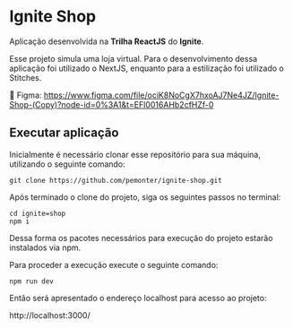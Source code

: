 # Ignite Shop

Aplicação desenvolvida na **Trilha ReactJS** do **Ignite**.

Esse projeto simula uma loja virtual. Para o desenvolvimento dessa aplicação foi utilizado o NextJS, enquanto para a estilização foi utilizado o Stitches.

📱 Figma: https://www.figma.com/file/ociK8NoCgX7hxoAJ7Ne4JZ/Ignite-Shop-(Copy)?node-id=0%3A1&t=EFl0016AHb2cfHZf-0

## Executar aplicação

Inicialmente é necessário clonar esse repositório para sua máquina, utilizando o seguinte comando: 

```
git clone https://github.com/pemonter/ignite-shop.git
```

Após terminado o clone do projeto, siga os seguintes passos no terminal:
```
cd ignite=shop
npm i
```

Dessa forma os pacotes necessários para execução do projeto estarão instalados via npm.

Para proceder a execução execute o seguinte comando:

``` 
npm run dev
```

Então será apresentado o endereço localhost para acesso ao projeto:

http://localhost:3000/
